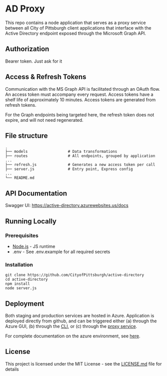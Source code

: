 # AD Proxy

This repo contains a node application that serves as a proxy service between all City of Pittsburgh client applications that interface with the Active Directory endpoint exposed through the Microsoft Graph API.

## Authorization

Bearer token.  Just ask for it

## Access & Refresh Tokens

Communication with the MS Graph API is facilitated through an OAuth flow.  An access token must accompany every request.  Access tokens have a shelf life of approximately 10 minutes.  Access tokens are generated from refresh tokens. 

For the Graph endpoints being targeted here, the refresh token does not expire, and will not need regenerated.

## File structure
    .
    ├── models                  # Data transformations
    ├── routes                  # All endpoints, grouped by application
    ...                   
    ├── refresh.js              # Generates a new access token per call
    ├── server.js               # Entry point, Express config
    ...
    └── README.md

## API Documentation

Swagger UI: https://active-directory.azurewebsites.us/docs

## Running Locally

### Prerequisites

* [Node.js](https://nodejs.org) - JS runtime
* .env - See .env.example for all required secrets

### Installation
```
git clone https://github.com/CityofPittsburgh/active-directory 
cd active-directory
npm install
node server.js
```

## Deployment

Both staging and production services are hosted in Azure.  Application is deployed directly from github, and can be triggered either (a) through the Azure GUI, (b) through the [CLI](https://docs.microsoft.com/en-us/cli/azure/webapp/deployment/source?view=azure-cli-latest#az-webapp-deployment-source-sync), or (c) through the [proxy service](https://github.com/ssskram/azure-proxy).

For complete documentation on the azure environment, see [here](https://github.com/CityofPittsburgh/all-things-azure.git).

## License

This project is licensed under the MIT License - see the [LICENSE.md](LICENSE.md) file for details



